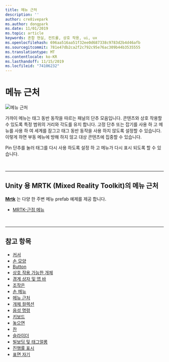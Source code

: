 ```yaml
---
title: 메뉴 근처
description: ''
author: cre8ivepark
ms.author: dongpark
ms.date: 11/01/2019
ms.topic: article
keywords: 혼합 현실, 컨트롤, 상호 작용, ui, ux
ms.openlocfilehash: 696aa516aa51f32ee0d687338c9783d2b4d46afb
ms.sourcegitcommit: 781e47db2ca2f2c792c95e76ac309b44b3535555
ms.translationtype: MT
ms.contentlocale: ko-KR
ms.lasthandoff: 11/15/2019
ms.locfileid: "74106232"
---
```

# <a name="near-menu"></a>메뉴 근처

![메뉴 근처](images/UX/UX_Hero_NearMenu.jpg)

가까이 메뉴는 태그 동반 동작을 따르는 패널의 단추 모음입니다. 콘텐츠와 상호 작용할 수 있도록 특정 범위의 거리와 각도를 유지 합니다. 고정 단추 또는 잡기를 사용 하 고 메뉴를 사용 하 여 세계를 잠그고 태그 동반 동작을 사용 하지 않도록 설정할 수 있습니다. 이렇게 하면 부동 메뉴에 방해 하지 않고 대상 콘텐츠에 집중할 수 있습니다.

Pin 단추를 눌러 태그를 다시 사용 하도록 설정 하 고 메뉴가 다시 표시 되도록 할 수 있습니다.

<br>

---

## <a name="near-menu-in-mrtkmixed-reality-toolkit-for-unity"></a>Unity 용 MRTK (Mixed Reality Toolkit)의 메뉴 근처
**[Mrtk](https://github.com/Microsoft/MixedRealityToolkit-Unity)** 는 다양 한 주변 메뉴 prefab 예제를 제공 합니다.

* [MRTK-근접 메뉴](https://microsoft.github.io/MixedRealityToolkit-Unity/Documentation/README_NearMenu.html)


<br>

---


## <a name="see-also"></a>참고 항목

* [커서](cursors.md)
* [손 모양](point-and-commit.md)
* [Button](button.md)
* [상호 작용 가능한 개체](interactable-object.md)
* [경계 상자 및 앱 바](app-bar-and-bounding-box.md)
* [조작은](direct-manipulation.md)
* [손 메뉴](hand-menu.md)
* [메뉴 근처](near-menu.md)
* [개체 컬렉션](object-collection.md)
* [음성 명령](voice-input.md)
* [키보드](keyboard.md)
* [놓으면](tooltip.md)
* [찬](slate.md)
* [슬라이더](slider.md)
* [빌보딩 및 태그얼롱](billboarding-and-tag-along.md)
* [진행률 표시](progress.md)
* [표면 자기](surface-magnetism.md)
